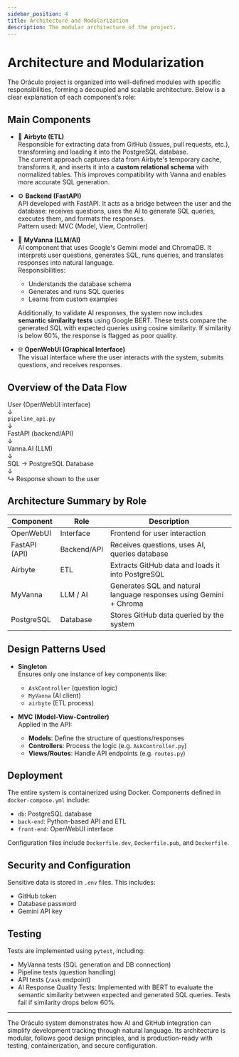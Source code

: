 ```yaml
---
sidebar_position: 4
title: Architecture and Modularization
description: The modular architecture of the project.
---
```


# Architecture and Modularization

The Oráculo project is organized into well-defined modules with specific responsibilities, forming a decoupled and scalable architecture. Below is a clear explanation of each component’s role:

## Main Components


- 🔁 **Airbyte (ETL)**  
  Responsible for extracting data from GitHub (issues, pull requests, etc.), transforming and loading it into the PostgreSQL database.  
  The current approach captures data from Airbyte's temporary cache, transforms it, and inserts it into a **custom relational schema** with normalized tables. This improves compatibility with Vanna and enables more accurate SQL generation.

- ⚙️ **Backend (FastAPI)**  
  API developed with FastAPI. It acts as a bridge between the user and the database: receives questions, uses the AI to generate SQL queries, executes them, and formats the responses.   
  Pattern used: MVC (Model, View, Controller)

- 🧠 **MyVanna (LLM/AI)**  
  AI component that uses Google's Gemini model and ChromaDB. It interprets user questions, generates SQL, runs queries, and translates responses into natural language.  
  Responsibilities:
  - Understands the database schema
  - Generates and runs SQL queries
  - Learns from custom examples
  
  Additionally, to validate AI responses, the system now includes **semantic similarity tests** using Google BERT. These tests compare the generated SQL with expected queries using cosine similarity. If similarity is below 60%, the response is flagged as poor quality.  

- 🌐 **OpenWebUI (Graphical Interface)**  
  The visual interface where the user interacts with the system, submits questions, and receives responses.  


## Overview of the Data Flow

User (OpenWebUI interface)  
        ↓  
  `pipeline_api.py`  
        ↓  
 FastAPI (backend/API)  
        ↓  
    Vanna.AI (LLM)  
        ↓  
 SQL → PostgreSQL Database  
        ↓  
 ↪ Response shown to the user

## Architecture Summary by Role

| Component       | Role              | Description |
|----------------|-------------------|-------------|
| OpenWebUI      | Interface          | Frontend for user interaction |
| FastAPI (API)  | Backend/API        | Receives questions, uses AI, queries database |
| Airbyte        | ETL                | Extracts GitHub data and loads it into PostgreSQL |
| MyVanna        | LLM / AI           | Generates SQL and natural language responses using Gemini + Chroma |
| PostgreSQL     | Database           | Stores GitHub data queried by the system |

## Design Patterns Used

- **Singleton**  
  Ensures only one instance of key components like:
  - `AskController` (question logic)
  - `MyVanna` (AI client)
  - `airbyte` (ETL process)

- **MVC (Model-View-Controller)**  
  Applied in the API:
  - **Models**: Define the structure of questions/responses
  - **Controllers**: Process the logic (e.g. `AskController.py`)
  - **Views/Routes**: Handle API endpoints (e.g. `routes.py`)

## Deployment

The entire system is containerized using Docker. Components defined in `docker-compose.yml` include:
- `db`: PostgreSQL database
- `back-end`: Python-based API and ETL
- `front-end`: OpenWebUI interface

Configuration files include `Dockerfile.dev`, `Dockerfile.pub`, and `Dockerfile`.

## Security and Configuration

Sensitive data is stored in `.env` files. This includes:
- GitHub token
- Database password
- Gemini API key

## Testing

Tests are implemented using `pytest`, including:
- MyVanna tests (SQL generation and DB connection)
- Pipeline tests (question handling)
- API tests (`/ask` endpoint)
- AI Response Quality Tests: Implemented with BERT to evaluate the semantic similarity between expected and generated SQL queries. Tests fail if similarity drops below 60%.  

---

The Oráculo system demonstrates how AI and GitHub integration can simplify development tracking through natural language. Its architecture is modular, follows good design principles, and is production-ready with testing, containerization, and secure configuration.